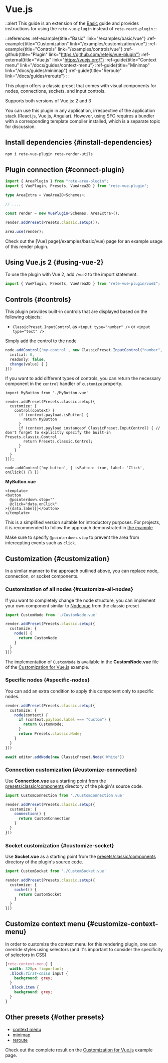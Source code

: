 # Vue.js

::alert
This guide is an extension of the [Basic](/docs/guides/basic) guide and provides instructions for using the `rete-vue-plugin` instead of `rete-react-plugin`
::

::references
:ref-example{title="Basic" link="/examples/basic/vue"}
:ref-example{title="Customization" link="/examples/customization/vue"}
:ref-example{title="Controls" link="/examples/controls/vue"}
:ref-github{title="Plugin" link="https://github.com/retejs/vue-plugin"}
:ref-external{title="Vue.js" link="https://vuejs.org/"}
:ref-guide{title="Context menu" link="/docs/guides/context-menu"}
:ref-guide{title="Minimap" link="/docs/guides/minimap"}
:ref-guide{title="Reroute" link="/docs/guides/reroute"}
::

This plugin offers a classic preset that comes with visual components for nodes, connections, sockets, and input controls.

Supports both versions of Vue.js: 2 and 3

You can use this plugin in any application, irrespective of the application stack (React.js, Vue.js, Angular). However, using SFC requires a bundler with a corresponding template compiler installed, which is a separate topic for discussion.

## Install dependencies {#install-dependencies}

```bash
npm i rete-vue-plugin rete-render-utils
```


## Plugin connection {#connect-plugin}

```ts
import { AreaPlugin } from "rete-area-plugin";
import { VuePlugin, Presets, VueArea2D } from "rete-vue-plugin";

type AreaExtra = VueArea2D<Schemes>;

// ....

const render = new VuePlugin<Schemes, AreaExtra>();

render.addPreset(Presets.classic.setup());

area.use(render);
```

Check out the [Vue] page(/examples/basic/vue) page for an example usage of this render plugin.

## Using Vue.js 2 {#using-vue-2}

To use the plugin with Vue 2, add `/vue2` to the import statement.

```ts
import { VuePlugin, Presets, VueArea2D } from "rete-vue-plugin/vue2";
```

## Controls {#controls}

This plugin provides built-in controls that are displayed based on the following objects:

- `ClassicPreset.InputControl` as `<input type="number" />` or `<input type="text" />`

Simply add the control to the node

```ts
node.addControl('my-control', new ClassicPreset.InputControl("number", {
  initial: 0,
  readonly: false,
  change(value) { }
}))
```

If you want to add different types of controls, you can return the necessary component in the `control` handler of `customize` property.

```tsx
import MyButton from './MyButton.vue'

render.addPreset(Presets.classic.setup({
  customize: {
    control(context) {
      if (context.payload.isButton) {
        return MyButton
      }
      if (context.payload instanceof ClassicPreset.InputControl) { // don't forget to explicitly specify the built-in Presets.classic.Control
        return Presets.classic.Control;
      }
    }
  }
}));

node.addControl('my-button', { isButton: true, label: 'Click', onClick() {} })
```

**MyButton.vue**

```vue
<template>
<button
  @pointerdown.stop=""
  @click="data.onClick"
>{{data.label}}</button>
</template>
```

This is a simplified version suitable for introductory purposes. For projects, it is recommended to follow the approach demonstrated in [the example](/examples/controls/vue)

Make sure to specify `@pointerdown.stop` to prevent the area from intercepting events such as `click`.

## Customization {#customization}

In a similar manner to the approach outlined above, you can replace node, connection, or socket components.

### Customization of all nodes {#customize-all-nodes}

If you want to completely change the node structure, you can implement your own component similar to [Node.vue](https://github.com/retejs/vue-plugin/blob/next/src/presets/classic/components/Node.vue) from the classic preset

```ts
import CustomNode from './CustomNode.vue'

render.addPreset(Presets.classic.setup({
  customize: {
    node() {
      return CustomNode
    }
  }
}))
```

The implementation of `CustomNode` is available in the **CustomNode.vue** file of the [Customization for Vue.js](/examples/customization/vue) example.

### Specific nodes {#specific-nodes}

You can add an extra condition to apply this component only to specific nodes.

```ts
render.addPreset(Presets.classic.setup({
  customize: {
    node(context) {
      if (context.payload.label === "Custom") {
        return CustomNode;
      }
      return Presets.classic.Node;
    }
  }
}))

await editor.addNode(new ClassicPreset.Node('White'))
```

### Connection customization {#customize-connection}

Use **Connection.vue** as a starting point from the [presets/classic/components](https://github.com/retejs/vue-plugin/blob/next/src/presets/classic/components) directory of the plugin's source code.


```ts
import CustomConnection from './CustomConnection.vue'

render.addPreset(Presets.classic.setup({
  customize: {
    connection() {
      return CustomConnection
    }
  }
}))
```

### Socket customization {#customize-socket}

Use **Socket.vue** as a starting point from the [presets/classic/components](https://github.com/retejs/vue-plugin/blob/next/src/presets/classic/components) directory of the plugin's source code.

```ts
import CustomSocket from './CustomSocket.vue'

render.addPreset(Presets.classic.setup({
  customize: {
    socket() {
      return CustomSocket
    }
  }
}))
```

## Customize context menu {#customize-context-menu}

In order to customize the context menu for this rendering plugin, one can override styles using selectors (and it's important to consider the specificity of selectors in CSS)

```scss
[rete-context-menu] {
  width: 320px !important;
  .block:first-child input {
    background: grey;
  }
  .block.item {
    background: grey;
  }
}
```

## Other presets {#other presets}

- [context menu](/docs/guides/context-menu)
- [minimap](/docs/guides/minimap)
- [reroute](/docs/guides/reroute)

Check out the complete result on the [Customization for Vue.js](/examples/customization/vue) example page.
